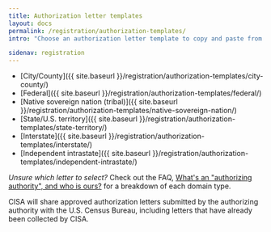 ```yaml
---
title: Authorization letter templates
layout: docs
permalink: /registration/authorization-templates/
intro: "Choose an authorization letter template to copy and paste from:"

sidenav: registration
---
```

* [City/County]({{ site.baseurl }}/registration/authorization-templates/city-county/)
* [Federal]({{ site.baseurl }}/registration/authorization-templates/federal/)
* [Native sovereign nation (tribal)]({{ site.baseurl }}/registration/authorization-templates/native-sovereign-nation/)
* [State/U.S. territory]({{ site.baseurl }}/registration/authorization-templates/state-territory/)
* [Interstate]({{ site.baseurl }}/registration/authorization-templates/interstate/)
* [Independent intrastate]({{ site.baseurl }}/registration/authorization-templates/independent-intrastate/)

*Unsure which letter to select?* Check out the FAQ, [What's an "authorizing authority", and who is ours?]({{site.basurl}}/help/#whats-an-authorizing-authority-and-who-is-ours) for a breakdown of each domain type.

CISA will share approved authorization letters submitted by the authorizing authority with the U.S. Census Bureau, including letters that have already been collected by CISA.
